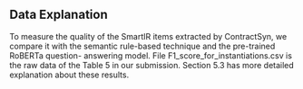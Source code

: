 ## Data Explanation
To measure the quality of the SmartIR items extracted by ContractSyn, we compare
it with the semantic rule-based technique and the pre-trained RoBERTa question-
answering model.
File F1_score_for_instantiations.csv is the raw data of the Table 5
in our submission.
Section 5.3 has more detailed explanation about these results.